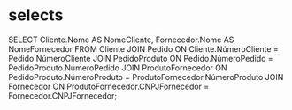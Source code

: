 # selects

SELECT 
    Cliente.Nome AS NomeCliente,
    Fornecedor.Nome AS NomeFornecedor
FROM 
    Cliente
JOIN 
    Pedido ON Cliente.NúmeroCliente = Pedido.NúmeroCliente
JOIN 
    PedidoProduto ON Pedido.NúmeroPedido = PedidoProduto.NúmeroPedido
JOIN 
    ProdutoFornecedor ON PedidoProduto.NúmeroProduto = ProdutoFornecedor.NúmeroProduto
JOIN 
    Fornecedor ON ProdutoFornecedor.CNPJFornecedor = Fornecedor.CNPJFornecedor;
